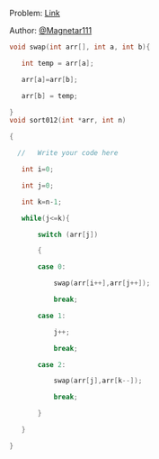 Problem: [Link](https://www.codingninjas.com/codestudio/guided-paths/data-structures-algorithms/content/118820/offering/1381875)

Author: [@Magnetar111](https://github.com/Magnetar111)

```C++
void swap(int arr[], int a, int b){

   int temp = arr[a];

   arr[a]=arr[b];

   arr[b] = temp;

}
void sort012(int *arr, int n)

{

  //   Write your code here

   int i=0;

   int j=0;

   int k=n-1;

   while(j<=k){

       switch (arr[j])

       {

       case 0:

           swap(arr[i++],arr[j++]);

           break;       

       case 1:

           j++;

           break;

       case 2:

           swap(arr[j],arr[k--]);

           break;

       }

   }

}
```



